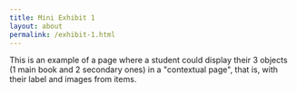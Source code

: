 ```yaml
---
title: Mini Exhibit 1
layout: about
permalink: /exhibit-1.html
---
```

This is an example of a page where a student could display their 3 objects (1 main book and 2 secondary ones) in a "contextual page", that is, with their label and images from items.
